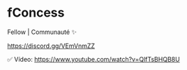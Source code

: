 # fConcess

Fellow | Communauté ✨

https://discord.gg/VEmVnmZZ

✅ Vídeo: https://www.youtube.com/watch?v=QlfTsBHQB8U
